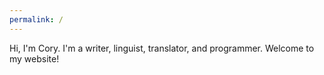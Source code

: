```yaml
---
permalink: /
---
```


Hi, I'm Cory. I'm a writer, linguist, translator, and programmer. Welcome to my website!
